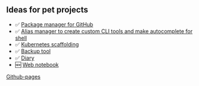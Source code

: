 ## Ideas for pet projects

- ✅ [Package manager for GitHub](./github-package-manager)
- ✅ [Alias manager to create custom CLI tools and make autocomplete for shell](./alias-manager)
- ✅ [Kubernetes scaffolding](./kubernetes-scaffolding)
- ✅ [Backup tool](./backup-tool)
- ✅ [Diary](./diary)
- 🆕 [Web notebook](./web-notebook)

[Github-pages](https://ant1k9.github.io/pet-projects/)
